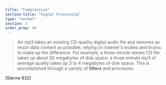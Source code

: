 ```yaml
---
title: "Compression"
section-title: "Signal Processing"
type: "normal"
section: 3
order_prop: 40
---
```


> An mp3 takes an existing CD-quality digital audio file and removes as much
> data content as possible, relying on listener's bodies and brains to make
> up the difference. For example, a three-minute stereo CD file takes up about
> 30 megabytes of disk space; a three-minute mp3 of average quality takes up 3
> to 4 megabytes of disk space. This is accomplished through a variety of 
> **filters** and processes.

(Sterne 832)
